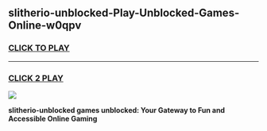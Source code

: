 
## slitherio-unblocked-Play-Unblocked-Games-Online-w0qpv
<h3>
<a href="https://premium76.site?title=slitherio-unblocked&ref=25A">CLICK TO PLAY</a></h3>
<hr>

<h3>
<a href="https://premium76.site?title=slitherio-unblocked&ref=25A">CLICK 2 PLAY</a>
  
</h3>

<a href="https://premium76.site?title=slitherio-unblocked&ref=25A"><img src="https://clearcache.store/games.png"></a>


**slitherio-unblocked games unblocked: Your Gateway to Fun and Accessible Online Gaming**
